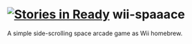 [![Stories in Ready](https://badge.waffle.io/avgp/wii-spaaace.png?label=ready&title=Ready)](https://waffle.io/avgp/wii-spaaace)
wii-spaaace
===========

A simple side-scrolling space arcade game as Wii homebrew.
